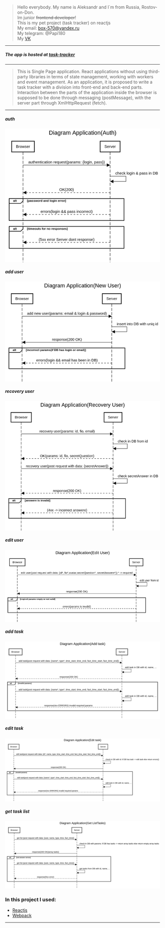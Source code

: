 > Hello everybody. My name is Aleksandr and I`m from Russia, Rostov-on-Don.  
> Im junior ~~frontend developer~~!  
> This is my pet project (task tracker) on reactjs   
> My email: box-570@yandex.ru  
> My telegram: @Papi180  
> My [VK]
---
##### The app is hosted at [task-tracker](https://task-tracker-f8b21.web.app/)
---
> This is Single Page application. React applications without using third-party libraries in terms of state management, working with workers and event management. As an application, it is proposed to write a task tracker with a division into front-end and back-end parts. Interaction between the parts of the application inside the browser is supposed to be done through messaging (postMessage), with the server part through XmlHttpRequest (fetch).
---
##### auth
![auth](https://github.com/aleksandrtamrazov/task-tracker/blob/master/src/assets/images/sequenceDiagrams/Auth.png?raw=true)
##### add user
![add user](https://github.com/aleksandrtamrazov/task-tracker/blob/master/src/assets/images/sequenceDiagrams/AddUser.png?raw=true)
##### recovery user
![recovery user](https://github.com/aleksandrtamrazov/task-tracker/blob/master/src/assets/images/sequenceDiagrams/RecoveryUser.png?raw=true)
##### edit user
![edit user](https://github.com/aleksandrtamrazov/task-tracker/blob/master/src/assets/images/sequenceDiagrams/EditUser.png?raw=true)
##### add task
![add task](https://github.com/aleksandrtamrazov/task-tracker/blob/master/src/assets/images/sequenceDiagrams/AddTask.png?raw=true)
##### edit task
![edit task](https://github.com/aleksandrtamrazov/task-tracker/blob/master/src/assets/images/sequenceDiagrams/EditTask.png?raw=true)
##### get task list
![get task list](https://github.com/aleksandrtamrazov/task-tracker/blob/master/src/assets/images/sequenceDiagrams/GetTaskList.png?raw=true)
### In this project I used:
* [Reactjs]
* [Webpack]
---
[//]: # (These are reference links used in the body of this note and get stripped out when the markdown processor does its job. There is no need to format nicely because it shouldn't be seen. Thanks SO - http://stackoverflow.com/questions/4823468/store-comments-in-markdown-syntax)


   [Reactjs]: <https://reactjs.org/>
   [Redux]: <https://redux.js.org//>
   [react-router-dom]: <https://reacttraining.com/react-router/web/guides/quick-start/>
   [Bootstrap]: <https://getbootstrap.com>
   [react-hook-form]: <https://react-hook-form.com/>
   [Axios]: <https://github.com/axios/axios>
   [Webpack]: <https://webpack.js.org/>
   [VK]: <https://vk.com/aleksandrtamrazov>
   [Appevent]: <https://appevent.ru/dev/task1/catalog/>